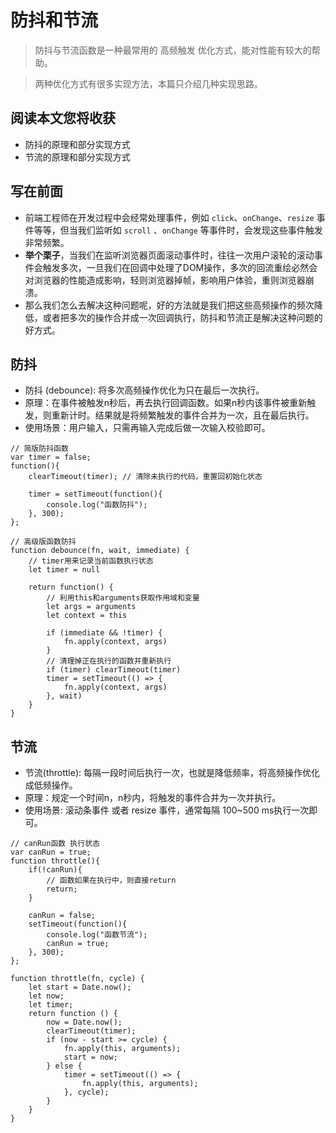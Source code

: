 # 防抖和节流

> 防抖与节流函数是一种最常用的 高频触发 优化方式，能对性能有较大的帮助。

> 两种优化方式有很多实现方法，本篇只介绍几种实现思路。

## 阅读本文您将收获
* 防抖的原理和部分实现方式
* 节流的原理和部分实现方式

## 写在前面
* 前端工程师在开发过程中会经常处理事件，例如 `click`、`onChange`、`resize` 事件等等，但当我们监听如 `scroll` 、`onChange` 等事件时，会发现这些事件触发非常频繁。
* **举个栗子**，当我们在监听浏览器页面滚动事件时，往往一次用户滚轮的滚动事件会触发多次，一旦我们在回调中处理了DOM操作，多次的回流重绘必然会对浏览器的性能造成影响，轻则浏览器掉帧，影响用户体验，重则浏览器崩溃。
* 那么我们怎么去解决这种问题呢，好的方法就是我们把这些高频操作的频次降低，或者把多次的操作合并成一次回调执行，防抖和节流正是解决这种问题的好方式。

## 防抖

* 防抖 (debounce): 将多次高频操作优化为只在最后一次执行。
* 原理：在事件被触发n秒后，再去执行回调函数。如果n秒内该事件被重新触发，则重新计时。结果就是将频繁触发的事件合并为一次，且在最后执行。
* 使用场景：用户输入，只需再输入完成后做一次输入校验即可。

```
// 简版防抖函数
var timer = false;
function(){
    clearTimeout(timer); // 清除未执行的代码，重置回初始化状态

    timer = setTimeout(function(){
        console.log("函数防抖");
    }, 300);
};  
```

```
// 高级版函数防抖
function debounce(fn, wait, immediate) {
	// timer用来记录当前函数执行状态
    let timer = null

    return function() {
    	// 利用this和arguments获取作用域和变量
        let args = arguments
        let context = this

        if (immediate && !timer) {
            fn.apply(context, args)
        }
		// 清理掉正在执行的函数并重新执行
        if (timer) clearTimeout(timer)
        timer = setTimeout(() => {
            fn.apply(context, args)
        }, wait)
    }
}
```

## 节流
* 节流(throttle): 每隔一段时间后执行一次，也就是降低频率，将高频操作优化成低频操作。
* 原理：规定一个时间n，n秒内，将触发的事件合并为一次并执行。
* 使用场景: 滚动条事件 或者 resize 事件，通常每隔 100~500 ms执行一次即可。

```
// canRun函数 执行状态
var canRun = true;
function throttle(){
    if(!canRun){
        // 函数如果在执行中，则直接return
        return;
    }

    canRun = false;
    setTimeout(function(){
        console.log("函数节流");
        canRun = true;
    }, 300);
};
```

```
function throttle(fn, cycle) {
	let start = Date.now();
	let now;
	let timer;
	return function () {
		now = Date.now();
		clearTimeout(timer);
		if (now - start >= cycle) {
			fn.apply(this, arguments);
			start = now;
		} else {
			timer = setTimeout(() => {
				fn.apply(this, arguments);
			}, cycle);
		}
	}
}
```
